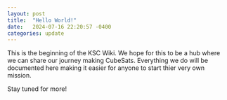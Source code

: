 ```yaml
---
layout: post
title:  "Hello World!"
date:   2024-07-16 22:20:57 -0400
categories: update
---
```

This is the beginning of the KSC Wiki. We hope for this to be a hub where we can share our journey
making CubeSats. Everything we do will be documented here making it easier for anyone to start thier
very own mission.

Stay tuned for more!

[jekyll-docs]: https://jekyllrb.com/docs/home
[jekyll-gh]:   https://github.com/jekyll/jekyll
[jekyll-talk]: https://talk.jekyllrb.com/
